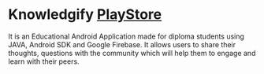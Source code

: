 # Knowledgify [PlayStore](https://play.google.com/store/apps/details?id=com.gap.mobigpk1&hl=en&gl=US)
It is an Educational Android Application made for diploma students using JAVA, Android SDK and Google Firebase. It allows users to share their thoughts, questions with the community which will help them to engage and learn with their peers.



